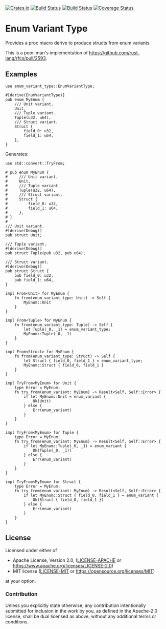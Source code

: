 [![Crates.io](https://img.shields.io/crates/v/enum_variant_type.svg)](https://crates.io/crates/enum_variant_type)
[![Build Status](https://ci.appveyor.com/api/projects/status/github/azriel91/enum_variant_type?branch=master&svg=true)](https://ci.appveyor.com/project/azriel91/enum_variant_type/branch/master)
[![Build Status](https://travis-ci.org/azriel91/enum_variant_type.svg?branch=master)](https://travis-ci.org/azriel91/enum_variant_type)
[![Coverage Status](https://codecov.io/gh/azriel91/enum_variant_type/branch/master/graph/badge.svg)](https://codecov.io/gh/azriel91/enum_variant_type)

# Enum Variant Type

Provides a proc macro derive to produce structs from enum variants.

This is a poor-man's implementation of <https://github.com/rust-lang/rfcs/pull/2593>.

## Examples

```rust,edition2018
use enum_variant_type::EnumVariantType;

#[derive(EnumVariantType)]
pub enum MyEnum {
    /// Unit variant.
    Unit,
    /// Tuple variant.
    Tuple(u32, u64),
    /// Struct variant.
    Struct {
        field_0: u32,
        field_1: u64,
    },
}
```

Generates:

```rust,edition2018
use std::convert::TryFrom;

# pub enum MyEnum {
#     /// Unit variant.
#     Unit,
#     /// Tuple variant.
#     Tuple(u32, u64),
#     /// Struct variant.
#     Struct {
#         field_0: u32,
#         field_1: u64,
#     },
# }
#
/// Unit variant.
#[derive(Debug)]
pub struct Unit;

/// Tuple variant.
#[derive(Debug)]
pub struct Tuple(pub u32, pub u64);

/// Struct variant.
#[derive(Debug)]
pub struct Struct {
    pub field_0: u32,
    pub field_1: u64,
}

impl From<Unit> for MyEnum {
    fn from(enum_variant_type: Unit) -> Self {
        MyEnum::Unit
    }
}

impl From<Tuple> for MyEnum {
    fn from(enum_variant_type: Tuple) -> Self {
        let Tuple(_0, _1) = enum_variant_type;
        MyEnum::Tuple(_0, _1)
    }
}

impl From<Struct> for MyEnum {
    fn from(enum_variant_type: Struct) -> Self {
        let Struct { field_0, field_1 } = enum_variant_type;
        MyEnum::Struct { field_0, field_1 }
    }
}

impl TryFrom<MyEnum> for Unit {
    type Error = MyEnum;
    fn try_from(enum_variant: MyEnum) -> Result<Self, Self::Error> {
        if let MyEnum::Unit = enum_variant {
            Ok(Unit)
        } else {
            Err(enum_variant)
        }
    }
}

impl TryFrom<MyEnum> for Tuple {
    type Error = MyEnum;
    fn try_from(enum_variant: MyEnum) -> Result<Self, Self::Error> {
        if let MyEnum::Tuple(_0, _1) = enum_variant {
            Ok(Tuple(_0, _1))
        } else {
            Err(enum_variant)
        }
    }
}

impl TryFrom<MyEnum> for Struct {
    type Error = MyEnum;
    fn try_from(enum_variant: MyEnum) -> Result<Self, Self::Error> {
        if let MyEnum::Struct { field_0, field_1 } = enum_variant {
            Ok(Struct { field_0, field_1 })
        } else {
            Err(enum_variant)
        }
    }
}
```

## License

Licensed under either of

* Apache License, Version 2.0, ([LICENSE-APACHE](LICENSE-APACHE) or https://www.apache.org/licenses/LICENSE-2.0)
* MIT license ([LICENSE-MIT](LICENSE-MIT) or https://opensource.org/licenses/MIT)

at your option.

### Contribution

Unless you explicitly state otherwise, any contribution intentionally
submitted for inclusion in the work by you, as defined in the Apache-2.0
license, shall be dual licensed as above, without any additional terms or
conditions.
